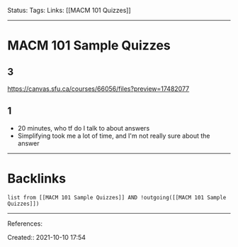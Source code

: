 Status: 
Tags: 
Links: [[MACM 101 Quizzes]]
___
# MACM 101 Sample Quizzes
## 3
https://canvas.sfu.ca/courses/66056/files?preview=17482077
## 1
- 20 minutes, who tf do I talk to about answers
- Simplifying took me a lot of time, and I'm not really sure about the answer
___
# Backlinks
```dataview
list from [[MACM 101 Sample Quizzes]] AND !outgoing([[MACM 101 Sample Quizzes]])
```
___
References:

Created:: 2021-10-10 17:54
